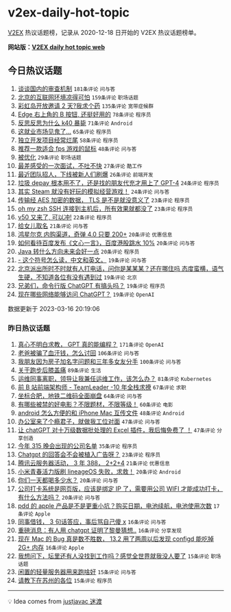 # v2ex-daily-hot-topic

[V2EX](https://www.v2ex.com/) 热议话题榜，记录从 2020-12-18 日开始的 V2EX 热议话题榜单。

**网站版：[V2EX daily hot topic web](https://boojack.github.io/v2ex-daily-hot-topic-web/)**

## 今日热议话题

<!-- TODAY BEGIN -->

1. [谈谈国内的审查机制](https://www.v2ex.com/t/924491) `181条评论` `问与答`
1. [北京的互联网环境凉得可怕](https://www.v2ex.com/t/924408) `159条评论` `职场话题`
1. [彩虹岛开放邀请 2 天?我求个药](https://www.v2ex.com/t/924457) `135条评论` `宽带症候群`
1. [Edge 右上角的 B 按钮, 还挺好用的](https://www.v2ex.com/t/924456) `78条评论` `程序员`
1. [反思反思为什么 k40 暴毙](https://www.v2ex.com/t/924494) `71条评论` `Android`
1. [这就业市场见鬼了...](https://www.v2ex.com/t/924468) `65条评论` `程序员`
1. [独立开发项目经常烂尾](https://www.v2ex.com/t/924434) `58条评论` `程序员`
1. [推荐一款适合 fps 游戏的鼠标](https://www.v2ex.com/t/924392) `48条评论` `问与答`
1. [被优化](https://www.v2ex.com/t/924562) `29条评论` `职场话题`
1. [最差感受的一次面试，不吐不快](https://www.v2ex.com/t/924493) `27条评论` `酷工作`
1. [最近团队招人，下线被新人们刷爆](https://www.v2ex.com/t/924557) `26条评论` `前端开发`
1. [垃圾 depay 根本用不了，还是找的朋友代充才用上了 GPT-4](https://www.v2ex.com/t/924654) `24条评论` `程序员`
1. [其实 Steam 就没有好玩的模拟经营游戏！](https://www.v2ex.com/t/924583) `24条评论` `问与答`
1. [传输经 AES 加密的数据， TLS 是不是就没意义了](https://www.v2ex.com/t/924652) `23条评论` `程序员`
1. [oh my zsh SSH 连接到主机后，所有效果就都没了](https://www.v2ex.com/t/924410) `23条评论` `程序员`
1. [v50 又来了, 可以冲!](https://www.v2ex.com/t/924436) `22条评论` `程序员`
1. [给女儿取名](https://www.v2ex.com/t/924645) `21条评论` `问与答`
1. [鸿星尔克 内购渠道，奇弹 4.0 只要 200+](https://www.v2ex.com/t/924568) `20条评论` `优惠信息`
1. [如何看待百度发布《文心一言》，百度港股跳水 10%](https://www.v2ex.com/t/924518) `20条评论` `问与答`
1. [Java 转什么方向未来会好一点](https://www.v2ex.com/t/924451) `20条评论` `程序员`
1. [- 这个符号怎么读，中文和英文。](https://www.v2ex.com/t/924657) `19条评论` `问与答`
1. [北京派出所时不时就有人打电话，问你是某某某？还在哪住吗 态度蛮横，语气生硬，不知道各位有没有遇到过](https://www.v2ex.com/t/924498) `19条评论` `北京`
1. [兄弟们，命令行版 ChatGPT 有搞头吗？](https://www.v2ex.com/t/924453) `19条评论` `程序员`
1. [现在哪些网络能够访问 ChatGPT？](https://www.v2ex.com/t/924389) `19条评论` `OpenAI`

数据更新于 2023-03-16 20:19:06

<!-- TODAY END -->

### 昨日热议话题

<!-- YESTERDAY BEGIN -->

1. [真心不明白求教， GPT 真的能编程？](https://www.v2ex.com/t/924080) `171条评论` `OpenAI`
1. [老爸被骗了血汗钱，怎么讨回](https://www.v2ex.com/t/924190) `106条评论` `问与答`
1. [我朋友因为房子加名字问题和三年多女友分手](https://www.v2ex.com/t/924149) `100条评论` `问与答`
1. [关于跑步后膝盖痛](https://www.v2ex.com/t/924096) `89条评论` `生活`
1. [运维同事离职，领导让我兼任运维工作，该怎么办？](https://www.v2ex.com/t/924055) `81条评论` `Kubernetes`
1. [前 B 站前端架构师 - TeamLeader -10 年全栈求撩](https://www.v2ex.com/t/924183) `67条评论` `求职`
1. [坐标合肥，地铁二维码全面崩盘](https://www.v2ex.com/t/924066) `64条评论` `问与答`
1. [有哪些被禁的好电影？不限题材，不限等级！](https://www.v2ex.com/t/924226) `60条评论` `电影`
1. [android 怎么方便的和 iPhone Mac 互传文件](https://www.v2ex.com/t/924140) `48条评论` `Android`
1. [办公室来了个瘾君子，就做我工位对面](https://www.v2ex.com/t/924182) `47条评论` `问与答`
1. [让 chatGPT 对十万级数据批处理的 Excel 插件，我后悔免费了 ！](https://www.v2ex.com/t/924065) `47条评论` `分享创造`
1. [今年 315 晚会出现的公司名单](https://www.v2ex.com/t/924334) `35条评论` `程序员`
1. [Chatgpt 的回答会不会被植入广告呀？](https://www.v2ex.com/t/924219) `23条评论` `程序员`
1. [腾讯云服务器活动， 3 年 388， 2+2+4](https://www.v2ex.com/t/924218) `21条评论` `优惠信息`
1. [小米青春活力版刷 lineageOS 失败，求救！](https://www.v2ex.com/t/924257) `20条评论` `Android`
1. [你们一天都喝多少水？](https://www.v2ex.com/t/924202) `20条评论` `问与答`
1. [公司打卡系统是网页版，应该是绑定 IP 了，需要用公司 WIFI 才能成功打卡，有什么方法吗？](https://www.v2ex.com/t/924172) `20条评论` `问与答`
1. [pdd 的 apple 产品是不是更重小坑？购买日期，电池续航，电池使用次数](https://www.v2ex.com/t/924056) `17条评论` `Apple`
1. [同事借钱， 3 句话答应，事后骂自己傻 x](https://www.v2ex.com/t/924304) `16条评论` `问与答`
1. [重磅消息：有人用 chatgpt 证明了黎曼猜想..](https://www.v2ex.com/t/924179) `16条评论` `分享发现`
1. [现在 Mac 的 Bug 真是数不胜数， 13.2 用了两周以后发现 configd 能吃掉 2G+ 内存](https://www.v2ex.com/t/924146) `16条评论` `Apple`
1. [我想问下，坛里还有人没找到工作吗？感觉全世界就我没人要了](https://www.v2ex.com/t/924283) `15条评论` `职场话题`
1. [闲置的轻量服务器用来跑啥好](https://www.v2ex.com/t/924269) `15条评论` `问与答`
1. [请教下在苏州的各位](https://www.v2ex.com/t/924094) `15条评论` `程序员`

<!-- YESTERDAY END -->

---

💡 Idea comes from [justjavac 迷渡](https://github.com/justjavac/)
